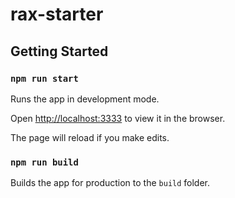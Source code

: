 # rax-starter

## Getting Started

### `npm run start`

Runs the app in development mode.

Open [http://localhost:3333](http://localhost:6666) to view it in the browser.

The page will reload if you make edits.

### `npm run build`

Builds the app for production to the `build` folder.
